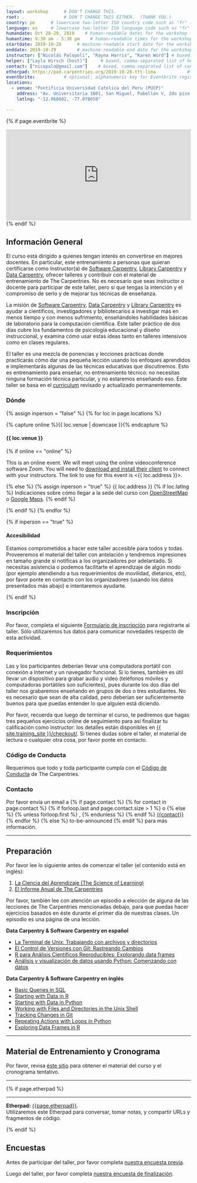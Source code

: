 ```yaml
---
layout: workshop      # DON'T CHANGE THIS.
root: .               # DON'T CHANGE THIS EITHER.  (THANK YOU.)
country: pe      # lowercase two-letter ISO country code such as "fr" (see https://en.wikipedia.org/wiki/ISO_3166-1)
language: es     # lowercase two-letter ISO language code such as "fr" (see https://en.wikipedia.org/wiki/ISO_639-1)
humandate: Oct 28-29, 2019    # human-readable dates for the workshop (e.g., "Feb 17-18, 2020")
humantime: 9:30 am - 5:30 pm    # human-readable times for the workshop (e.g., "9:00 am - 4:30 pm")
startdate: 2019-10-28      # machine-readable start date for the workshop in YYYY-MM-DD format like 2015-01-01
enddate: 2019-10-29        # machine-readable end date for the workshop in YYYY-MM-DD format like 2015-01-02
instructor: ["Nicolás Palopoli", "Rayna Harris", "Karen Word"] # boxed, comma-separated list of instructors' names as strings, like ["Kay McNulty", "Betty Jennings", "Betty Snyder"]
helper: ["Layla Hirsch (host)"]     # boxed, comma-separated list of helpers' names, like ["Marlyn Wescoff", "Fran Bilas", "Ruth Lichterman"]
contact: ["nicopalo@gmail.com"]    # boxed, comma-separated list of contact email addresses for the host, lead instructor, or whoever else is handling questions, like ["marlyn.wescoff@example.org", "fran.bilas@example.org", "ruth.lichterman@example.org"]
etherpad: https://pad.carpentries.org/2019-10-28-ttt-lima            # optional: URL for the workshop Etherpad if there is one
eventbrite:           # optional: alphanumeric key for Eventbrite registration, e.g., "1234567890AB" (if Eventbrite is being used)
locations:
  - venue: "Pontificia Universidad Catolica del Peru (PUCP)"
    address: "Av. Universitaria 1801, San Miguel, Pabellón V, 2do piso, Lima, Peru"
    latlng: "-12.068602, -77.078058"

---
```


<!-- See instructions in the comments below for how to edit specific sections of this workshop template. -->

<!--
  HEADER

  Edit the values in the block above to be appropriate for your workshop.
  If the value is not 'true', 'false', 'null', or a number, please use
  double quotation marks around the value, unless specified otherwise.
  And run 'tools/check' *before* committing to make sure that changes are good.
-->

<!--
  EVENTBRITE

  This block includes the Eventbrite registration widget if
  'eventbrite' has been set in the header.  You can delete it if you
  are not using Eventbrite, or leave it in, since it will not be
  displayed if the 'eventbrite' field in the header is not set.
-->
{% if page.eventbrite %}
<iframe
  src="https://www.eventbrite.com/tickets-external?eid={{page.eventbrite}}&ref=etckt"
  frameborder="0"
  width="100%"
  height="248px"
  scrolling="auto">
</iframe>
{% endif %}

<h2 id="general">Información General</h2>

<!--
  INTRODUCTION

  Edit the general explanatory paragraph below if you want to change
  the pitch.
-->

<p>
  El curso está dirigido a quienes tengan
  interés en convertirse en mejores docentes. En particular, este entrenamiento
  a personas que quieran certificarse como Instructor(a) de <a href="{{ site.swc_site }}">Software Carpentry</a>,
  <a href="{{ site.lc_site }}">Library Carpentry</a> y <a href="{{ site.dc_site }}">Data Carpentry</a>,
  ofrecer talleres y contribuir con el material de entrenamiento de The Carpentries.
  No es necesario que seas instructor o docente para participar de este taller,
  pero sí que tengas la intención y el compromiso de serlo
  y de mejorar tus técnicas de enseñanza.
</p>

<p>
  La misión de <a href="{{ site.swc_site }}">Software Carpentry</a>,
  <a href="{{ site.dc_site }}">Data Carpentry</a> y
  <a href="{{ site.lc_site }}">Library Carpentry</a> es 
  ayudar a científicos, investigadores y bibliotecarios a investigar más en menos tiempo
  y con menos sufrimiento, enseñándoles habilidades básicas de laboratorio para la computación
  científica. Este taller práctico de dos días cubre los fundamentos de
  psicología educacional y diseño instruccional, y examina cómo
  usar estas ideas tanto en talleres intensivos como en clases regulares.
</p>
<p>
  El taller es una mezcla de ponencias y lecciones prácticas donde 
  practicarás cómo dar una pequeña lección usando los enfoques aprendidos e
  implementarás algunas de las técnicas educativas que discutiremos.
  Esto es entrenamiento para enseñar, no entrenamiento técnico: no
  necesitas ninguna formación técnica particular, y no estaremos
  enseñando eso. Este taller se basa en el <a href="{{ site.training_site }}">curriculum</a>
  revisado y actualizado permanentemente.
</p>

<!--
  LOCATION

  This block displays the address and links to maps showing directions
  if the latitude and longitude of the workshop have been set.  You
  can use http://itouchmap.com/latlong.html to find the lat/long of an
  address.
  -->
<h3 id="where">Dónde</h3>

{% assign inperson = "false" %}
{% for loc in page.locations %}

{% capture online %}{{ loc.venue | downcase }}{% endcapture %}

<h4>{{ loc.venue }}</h4>

{% if online == "online" %}

This is an online event. We will meet using the online videoconference software Zoom. You will need to <a href="https://zoom.us/download">download and install their client</a> to connect with your instructors. The link to use for this event is <{{ loc.address }}>.

{% else %}
{% assign inperson = "true" %}
{{ loc.address }} {% if loc.latlng %} Indicaciones sobre cómo llegar a la sede del curso con 
    <a href="//www.openstreetmap.org/?mlat={{loc.latlng | replace:',','&mlon='}}&zoom=16">OpenStreetMap</a>
    o 
    <a href="//maps.google.com/maps?q={{loc.latlng}}">Google Maps</a>. {% endif %}

{% endif %}
{% endfor %}

{% if inperson == "true" %}

<h4 id="accessibility">Accesibilidad</h4>

Estamos comprometidos a hacer este taller accesible para todos y todas. Proveeremos el material del taller con antelación
y tendremos impresiones en tamaño grande si notificas a los organizadores por adelantado. Si necesitas asistencia o podemos 
facilitarte el aprendizaje de algún modo (por ejemplo atendiendo a tus requerimientos de movilidad, dietarios, etc), 
por favor ponte en contacto con los organizadores (usando los datos presentados más abajo) e intentaremos ayudarte.

{% endif %}

<h3>Inscripción</h3>

Por favor, completa el siguiente <a href="https://forms.gle/JAbA26BCTZxp8RVU7">Formulario de inscripción</a> para registrarte al taller.
Sólo utilizaremos tus datos para comunicar novedades respecto de esta actividad.

<h3>Requerimientos</h3>

Las y los participantes deberían llevar una computadora portátil con conexión a Internet y un
navegador funcional. Si lo tienes, también es útil llevar un dispositivo para grabar audio y video
(teléfonos móviles y computadoras portátiles son suficientes), pues durante los dos días del taller
nos grabaremos enseñando en grupos de dos o tres estudiantes. No es necesario que sean de
alta calidad, pero deberían ser suficientemente buenos para que puedas entender lo que
alguien está diciendo.

Por favor, recuerda que luego de terminar el curso, te pediremos que hagas
tres pequeños ejercicios online de seguimiento para así finalizar tu calificación
como instructor: los detalles están disponibles en
<a href="{{ site.training_site }}/checkout/">{{ site.training_site }}/checkout/</a>.
Si tienes dudas sobre el taller, el material de lectura
o cualquier otra cosa, por favor ponte en contacto.

<h3>Código de Conducta</h3>

Requerimos que todo y toda participante cumpla con el <a href="{{site.swc_site }}/conduct/">Código de Conducta</a>
de The Carpentries.

<h3 id="contact">Contacto</h3>
<p>
Por favor envía un email a
{% if page.contact %}
  {% for contact in page.contact %}
    {% if forloop.last and page.contact.size > 1 %}
      o
    {% else %}
      {% unless forloop.first %}
      ,
      {% endunless %}
    {% endif %}
    <a href='mailto:{{contact}}'>{{contact}}</a>
  {% endfor %}
{% else %}
  to-be-announced
{% endif %}
para más información.
</p>

<hr/>

<h2 id="preparation" name="preparation">Preparación</h2>

<p>
  Por favor lee lo siguiente antes de comenzar el taller (el contenido está en inglés):
</p>
<ol>
  <li><a href="{{ site.training_site }}/papers/science-of-learning-2015.pdf">La Ciencia del Aprendizaje (The Science of Learning)</a></li>
  <li><a href="https://carpentries.org/files/assessment/TheCarpentries2018AnnualReport.pdf">El Informe Anual de The Carpentries</a></li>
</ol>
<p>
  Por favor, también lee con atención <em>un</em> episodio a elección de alguna de las lecciones de The Carpentries mencionadas debajo,
  para que puedas hacer ejercicios basados en éste durante el primer día de nuestras clases. 
  Un episodio es una página de una lección.
</p>

<div class="row">
  <div class="col-md-6">
    <p><strong>Data Carpentry & Software Carpentry en español</strong></p>
    <ul>
      <li><a href="https://swcarpentry.github.io/shell-novice-es/03-create/">La Terminal de Unix: Trabajando con archivos y directorios</a></li>
      <li><a href="https://swcarpentry.github.io/git-novice-es/04-changes/">El Control de Versiones con Git: Rastreando Cambios</a></li>
      <li><a href="https://swcarpentry.github.io/r-novice-gapminder-es/05-data-structures-part2/">R para Análisis Científicos Reproducibles: Explorando data frames</a></li> 
      <li><a href="https://datacarpentry.org/python-ecology-lesson-es/02-starting-with-data/index.html">Análisis y visualización de datos usando Python: Comenzando con datos</a></li> 
    </ul>
  </div>
  <div class="col-md-6">
    <p><strong>Data Carpentry & Software Carpentry en inglés</strong></p>
    <ul>
      <li><a href="{{ site.dc_site }}/sql-ecology-lesson/01-sql-basic-queries">Basic Queries in SQL</a></li>
      <li><a href="{{ site.dc_site }}/R-ecology-lesson/02-starting-with-data.html">Starting with Data in R</a></li>
      <li><a href="{{ site.dc_site }}/python-ecology-lesson/01-starting-with-data">Starting with Data in Python</a></li>
      <li><a href="{{ site.swc_pages }}/shell-novice/03-create/">Working with Files and Directories in the Unix Shell</a></li>
      <li><a href="{{ site.swc_pages }}/git-novice/04-changes/">Tracking Changes in Git</a></li>
      <li><a href="{{ site.swc_pages }}/python-novice-inflammation/02-loop/">Repeating Actions with Loops in Python</a></li>
      <li><a href="{{ site.swc_pages }}/r-novice-gapminder/05-data-structures-part2/">Exploring Data Frames in R</a></li>
    </ul>
  </div>
</div>

  

<hr/>

<h2 id="materials" name="materials">Material de Entrenamiento y Cronograma</h2>

<p>
  Por favor, revisa <a href="{{ site.training_site }}">éste sitio</a> para obtener el material del curso y el cronograma tentativo.
</p>


<hr/>

<!--

<div class="row">
  <div class="col-md-6">
    <h3>Day 1</h3>
    <table class="table table-striped">
      <tr> <td>09:00</td> <td>Welcome </td> </tr>
      <tr> <td>09:15</td> <td>How Learning Works: The Importance of Practice </td> </tr>
      <tr> <td>10:20</td> <td>How Learning Works: Expertise and Instruction </td> </tr>
      <tr> <td>11:10</td> <td>Morning Coffee </td> </tr>
      <tr> <td>11:25</td> <td>How Learning Works: Working Memory and Cognitive Load </td> </tr>
      <tr> <td>12:15</td> <td>Building Teaching Skill: Getting Feedback </td> </tr>
      <tr> <td>12:35</td> <td>Lunch </td> </tr>
      <tr> <td>13:35</td> <td>Creating a Positive Learning Environment: Motivation and Demotivation </td> </tr>
      <tr> <td>14:40</td> <td>Creating a Positive Learning Environment: Mindset </td> </tr>
      <tr> <td>15:20</td> <td>Afternoon Coffee </td> </tr>
      <tr> <td>15:35</td> <td>Building Teaching Skill: The Importance of Practice </td> </tr>
      <tr> <td>16:45</td> <td>Wrap-Up and Homework for Tomorrow </td> </tr>
      <tr> <td>17:05</td> <td>Finish </td> </tr>
    </table>
  </div>
  <div class="col-md-6">
    <h3>Day 2</h3>
    <table class="table table-striped">
      <tr> <td>09:00</td> <td>Welcome Back </td> </tr>
      <tr> <td>09:10</td> <td>Building Teaching Skill: Lesson Study </td> </tr>
      <tr> <td>10:05</td> <td>Building Teaching Skill: Live Coding </td> </tr>
      <tr> <td>11:05</td> <td>Morning Coffee </td> </tr>
      <tr> <td>11:20</td> <td>Building Teaching Skill: Performance Revised </td> </tr>
      <tr> <td>12:00</td> <td>Lunch </td> </tr>
      <tr> <td>13:00</td> <td>The Carpentries: Workshop Introductions </td> </tr>
      <tr> <td>14:10</td> <td>The Carpentries: How We Operate </td> </tr>
      <tr> <td>15:15</td> <td>Afternoon Coffee </td> </tr>
      <tr> <td>15:30</td> <td>The Carpentries: Teaching Practices </td> </tr>
      <tr> <td>16:00</td> <td>Afternoon Wrap-Up </td> </tr>
      <tr> <td>16:45</td> <td>Finish </td> </tr>
    </table>
  </div>
</div>

-->

<!--
  ETHERPAD

  At `_misc/etherpad.txt` you will find a template for the etherpad.

  Display the Etherpad for the workshop.  You can set this up in
  advance or on the first day; either way, make sure you push changes
  to GitHub after you have its URL.  To create an Etherpad, go to

      http://pad.software-carpentry.org/YYYY-MM-DD-site

  where 'YYYY-MM-DD-site' is the identifier for your workshop,
  e.g., '2015-06-10-esu'.
-->
{% if page.etherpad %}
<hr/>

<p id="etherpad">
  <strong>Etherpad:</strong> <a href="{{page.etherpad}}">{{page.etherpad}}</a>.
  <br/>
  Utilizaremos este Etherpad para conversar, tomar notas, y compartir URLs y fragmentos de código.
</p>

{% endif %}

<h2 id="pre_workshop_survey">Encuestas</h2>

<p>
  Antes de participar del taller, por favor completa <a href="{{ site.instructor_pre_survey }}{{ site.github.project_title }}">nuestra encuesta previa</a>.
</p>


<p>
  Luego del taller, por favor completa <a href="{{ site.instructor_post_survey }}{{ site.github.project_title }}">nuestra encuesta de finalización</a>.
</p>
